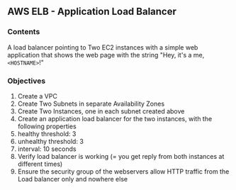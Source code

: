 ## AWS ELB - Application Load Balancer 

### Contents                   

A load balancer pointing to Two EC2 instances with a simple web application that shows the web page with the string "Hey, it's a me, `<HOSTNAME>`!"

### Objectives                     

1. Create a VPC
2. Create Two Subnets in separate Availability Zones
3. Create Two Instances, one in each subnet created above
4. Create an application load balancer for the two instances, with the following properties
  1. healthy threshold: 3
  2. unhealthy threshold: 3
  3. interval: 10 seconds
7.  Verify load balancer is working  (= you get reply from both instances at different times)
8. Ensure the security group of the webservers allow HTTP traffic from the Load balancer only and nowhere else
